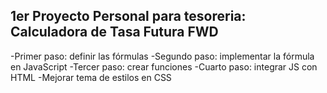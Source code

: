 ## 1er Proyecto Personal para tesoreria: Calculadora de Tasa Futura FWD

-Primer paso: definir las fórmulas 
-Segundo paso: implementar la fórmula en JavaScript 
-Tercer paso: crear funciones
-Cuarto paso: integrar JS con HTML
-Mejorar tema de estilos en CSS